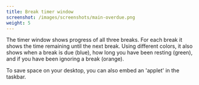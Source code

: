 ```yaml
---
title: Break timer window
screenshot: /images/screenshots/main-overdue.png
weight: 5
---
```

The timer window shows progress of all three breaks.
For each break it shows the time remaining until the next break.
Using different colors, it also shows when a break is due (blue), how long you have been resting (green), and if you have been ignoring a break (orange).

To save space on your desktop, you can also embed an 'applet' in the taskbar.
<!--more-->
